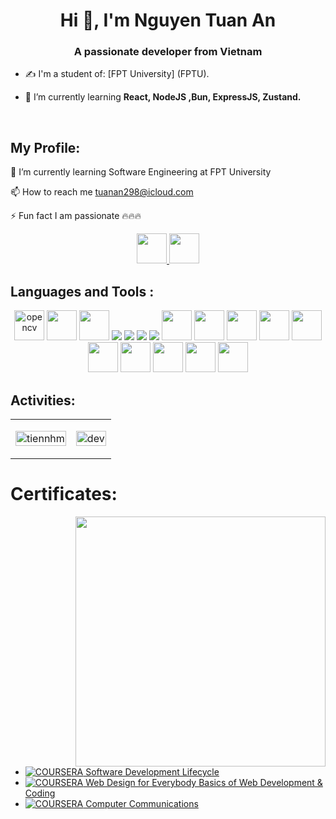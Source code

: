 
<img src=""/>
<h1 align="center">Hi 👋, I'm Nguyen Tuan An</h1>
<p align="center">
  <h3 align="center">A passionate developer from Vietnam</h3>
</p>


- ✍ I'm a student of: [FPT University] (FPTU).

- 🌱 I’m currently learning **React, NodeJS ,Bun, ExpressJS, Zustand.**

<br />

##  My Profile:

🌱 I’m currently learning Software Engineering at FPT University

📫 How to reach me tuanan298@icloud.com

⚡ Fun fact I am passionate 🔥🔥🔥

<p align="center">
  <a href="https://www.facebook.com/annguyen11823/" alt="Facebook">
    <img src="https://img.icons8.com/fluent/48/000000/facebook-new.png" target="_blank"width="48" height="48" />
  </a> 
  <a href="https://github.com/AngAngAng13" alt="Github">
    <img src="https://img.icons8.com/fluent/48/000000/github.png" width="48" height="48"/>
  </a> 
  
</p>

## Languages and Tools :
<p align="center">
  <img src="https://vite.dev/logo-with-shadow.png" alt="opencv" width="48" height="48"/> 
  <img src="https://th.bing.com/th/id/R.f81a6f373c244b1f70f4b7402b5ab372?rik=rbXh4ieLuKt%2bmA&riu=http%3a%2f%2flogos-download.com%2fwp-content%2fuploads%2f2016%2f09%2fReact_logo_logotype_emblem.png&ehk=QhGOkKcUKCU7FBQgHOajOiJqJBACUTD2Ni6LsfqzCEA%3d&risl=&pid=ImgRaw&r=0" width="48" height="48/>
  <img src="https://img.icons8.com/color/48/000000/mongodb.png"/>
  <img src="https://upload.wikimedia.org/wikipedia/commons/6/6a/JavaScript-logo.png"  width="48" height="48"/>
  <img src="https://img.icons8.com/color/48/000000/git.png"/>
  <img src="https://img.icons8.com/color/48/000000/github-2.png"/>
  <img src="[https://img.icons8.com/color/48/000000/github-2.png](https://3.bp.blogspot.com/-xhNpNJJyQhk/XIe4GY78RQI/AAAAAAAAItc/ouueFUj2Hqo5dntmnKqEaBJR4KQ4Q2K3ACK4BGAYYCw/s1600/logo%2Bgit%2Bicon.png)"/>
  <img src="https://img.icons8.com/color/48/000000/visual-studio-code-2019.png"/>
  <img src="https://img.icons8.com/?size=100&id=20909&format=png&color=000000" width="48" height="48"/>
  <img src="https://img.icons8.com/?size=100&id=21278&format=png&color=000000" width="48" height="48"/>
  <img src="https://img.icons8.com/?size=100&id=54087&format=png&color=000000" width="48" height="48"/>
  <img src="https://img.icons8.com/?size=100&id=40669&format=png&color=000000" width="48" height="48"/>
  <img src="https://img.icons8.com/?size=100&id=13679&format=png&color=000000" width="48" height="48"/>
  <img src="https://img.icons8.com/?size=100&id=62452&format=png&color=000000" width="48" height="48"/>
  <img src="https://img.icons8.com/?size=100&id=4PiNHtUJVbLs&format=png&color=000000" width="48" height="48"/>
  <img src="https://img.icons8.com/?size=100&id=WHRLQdbEXQ16&format=png&color=000000"  width="48" height="48"/>
  <img src="https://img.icons8.com/?size=100&id=uJM6fQYqDaZK&format=png&color=000000" width="48" height="48"/>
  <img src="https://img.icons8.com/?size=100&id=40670&format=png&color=000000" width="48" height="48"/>
  
  
</p>

## Activities:

<table style="width:100%;">
  <tr>
    <td>
      <img src="https://github-readme-stats-tau-blush-30.vercel.app/api?username=AngAngAng13&bg_color=FFFFFF00&text_color=179fa3&show_icons=true&count_private=true&include_all_commits=true&custom_title=Hoạt%20động%20trên%20Github" alt="tiennhm" height="100%" width="100%"/>
    </td>
    <td>
      <p align="center"> 
        <img src="https://cdn.dribbble.com/users/1059583/screenshots/4171367/coding-freak.gif" alt="dev" width="100%"/>
      </p>
    </td>
  </tr>
</table>

# Certificates:

<img align="right" width="400" src="https://github.githubassets.com/images/modules/profile/profile-joined-github.svg">



- [![COURSERA](https://img.shields.io/badge/-COURSERA-green)  Software Development Lifecycle ](https://coursera.org/share/f72c075ce032c6e268c542957b191f6a)
- [![COURSERA](https://img.shields.io/badge/-COURSERA-green) Web Design for Everybody Basics of Web Development & Coding](https://coursera.org/share/10e344f5b82b1e9792ab7b9891cc57db)
- [![COURSERA](https://img.shields.io/badge/-COURSERA-green)  Computer Communications](https://coursera.org/share/0cc424f8c0b7afa452a6690bf1311ddd)
